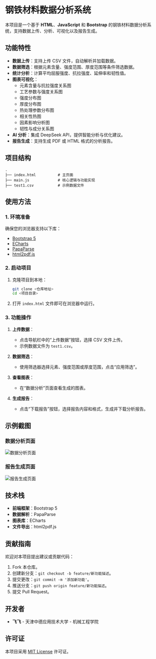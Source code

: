 # 钢铁材料数据分析系统

本项目是一个基于 **HTML**、**JavaScript** 和 **Bootstrap** 的钢铁材料数据分析系统，支持数据上传、分析、可视化以及报告生成。

## 功能特性

- **数据上传**：支持上传 CSV 文件，自动解析并加载数据。
- **数据筛选**：根据元素含量、强度范围、厚度范围等条件筛选数据。
- **统计分析**：计算平均屈服强度、抗拉强度、延伸率和韧性值。
- **图表可视化**：
  - 元素含量与抗拉强度关系图
  - 工艺参数与强度关系图
  - 强度分布图
  - 厚度分布图
  - 热处理参数分布图
  - 相关性热图
  - 因素影响分析图
  - 韧性与成分关系图
- **AI 分析**：集成 DeepSeek API，提供智能分析与优化建议。
- **报告生成**：支持生成 PDF 或 HTML 格式的分析报告。

## 项目结构

```
.
├── index.html          # 主页面
├── main.js             # 核心逻辑与功能实现
├── test1.csv           # 示例数据文件
```

## 使用方法

### 1. 环境准备

确保您的浏览器支持以下库：
- [Bootstrap 5](https://getbootstrap.com/)
- [ECharts](https://echarts.apache.org/)
- [PapaParse](https://www.papaparse.com/)
- [html2pdf.js](https://github.com/eKoopmans/html2pdf)

### 2. 启动项目

1. 克隆项目到本地：
   ```bash
   git clone <仓库地址>
   cd <项目目录>
   ```

2. 打开 `index.html` 文件即可在浏览器中运行。

### 3. 功能操作

1. **上传数据**：
   - 点击导航栏中的“上传数据”按钮，选择 CSV 文件上传。
   - 示例数据文件为 `test1.csv`。

2. **数据筛选**：
   - 使用筛选器选择元素、强度范围或厚度范围，点击“应用筛选”。

3. **查看图表**：
   - 在“数据分析”页面查看生成的图表。

4. **生成报告**：
   - 点击“下载报告”按钮，选择报告内容和格式，生成并下载分析报告。

## 示例截图

### 数据分析页面
![数据分析页面](https://via.placeholder.com/800x400?text=数据分析页面)

### 报告生成页面
![报告生成页面](https://via.placeholder.com/800x400?text=报告生成页面)

## 技术栈

- **前端框架**：Bootstrap 5
- **数据解析**：PapaParse
- **图表库**：ECharts
- **文件导出**：html2pdf.js

## 贡献指南

欢迎对本项目提出建议或贡献代码：
1. Fork 本仓库。
2. 创建新分支：`git checkout -b feature/新功能描述`。
3. 提交更改：`git commit -m '添加新功能'`。
4. 推送分支：`git push origin feature/新功能描述`。
5. 提交 Pull Request。

## 开发者

- **飞飞** - 天津中德应用技术大学 - 机械工程学院

## 许可证

本项目采用 [MIT License](LICENSE) 许可证。